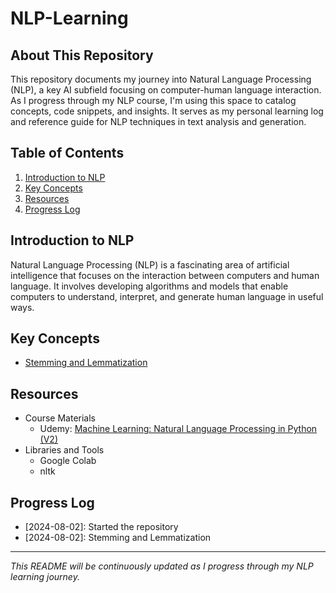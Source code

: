 # NLP-Learning

## About This Repository

This repository documents my journey into Natural Language Processing (NLP), a key AI subfield focusing on computer-human language interaction. As I progress through my NLP course, I'm using this space to catalog concepts, code snippets, and insights. It serves as my personal learning log and reference guide for NLP techniques in text analysis and generation.


## Table of Contents

1. [Introduction to NLP](#introduction-to-nlp)
2. [Key Concepts](#key-concepts)
3. [Resources](#resources)
4. [Progress Log](#progress-log)


## Introduction to NLP

Natural Language Processing (NLP) is a fascinating area of artificial intelligence that focuses on the interaction between computers and human language. It involves developing algorithms and models that enable computers to understand, interpret, and generate human language in useful ways.


## Key Concepts

- [Stemming and Lemmatization](./Stemming-and-Lemmatization/README.md)


## Resources

- Course Materials
  - Udemy: [Machine Learning: Natural Language Processing in Python (V2)](https://www.udemy.com/course/natural-language-processing-in-python/)
- Libraries and Tools
  - Google Colab
  - nltk

## Progress Log

- [2024-08-02]: Started the repository
- [2024-08-02]: Stemming and Lemmatization

---

*This README will be continuously updated as I progress through my NLP learning journey.*
